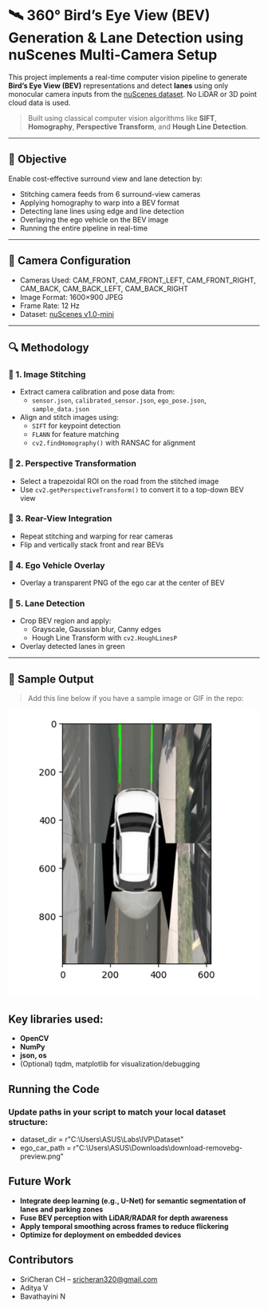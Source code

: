 # 🛰️ 360° Bird’s Eye View (BEV) Generation & Lane Detection using nuScenes Multi-Camera Setup

This project implements a real-time computer vision pipeline to generate **Bird’s Eye View (BEV)** representations and detect **lanes** using only monocular camera inputs from the [nuScenes dataset](https://www.nuscenes.org/nuscenes#download). No LiDAR or 3D point cloud data is used.

> Built using classical computer vision algorithms like **SIFT**, **Homography**, **Perspective Transform**, and **Hough Line Detection**.

---

## 🎯 Objective

Enable cost-effective surround view and lane detection by:
- Stitching camera feeds from 6 surround-view cameras
- Applying homography to warp into a BEV format
- Detecting lane lines using edge and line detection
- Overlaying the ego vehicle on the BEV image
- Running the entire pipeline in real-time

---

## 🎥 Camera Configuration

- Cameras Used: CAM_FRONT, CAM_FRONT_LEFT, CAM_FRONT_RIGHT, CAM_BACK, CAM_BACK_LEFT, CAM_BACK_RIGHT
- Image Format: 1600×900 JPEG
- Frame Rate: 12 Hz
- Dataset: [nuScenes v1.0-mini](https://www.nuscenes.org/nuscenes#download)

---

## 🔍 Methodology

### 🔹 1. Image Stitching
- Extract camera calibration and pose data from:
  - `sensor.json`, `calibrated_sensor.json`, `ego_pose.json`, `sample_data.json`
- Align and stitch images using:
  - `SIFT` for keypoint detection
  - `FLANN` for feature matching
  - `cv2.findHomography()` with RANSAC for alignment

### 🔹 2. Perspective Transformation
- Select a trapezoidal ROI on the road from the stitched image
- Use `cv2.getPerspectiveTransform()` to convert it to a top-down BEV view

### 🔹 3. Rear-View Integration
- Repeat stitching and warping for rear cameras
- Flip and vertically stack front and rear BEVs

### 🔹 4. Ego Vehicle Overlay
- Overlay a transparent PNG of the ego car at the center of BEV

### 🔹 5. Lane Detection
- Crop BEV region and apply:
  - Grayscale, Gaussian blur, Canny edges
  - Hough Line Transform with `cv2.HoughLinesP`
- Overlay detected lanes in green

---

## 🧪 Sample Output

> Add this line below if you have a sample image or GIF in the repo:

![BEV Output](Screenshot%202025-04-23%20103845.png)

## Key libraries used:

- **OpenCV**
- **NumPy**
- **json, os**
- (Optional) tqdm, matplotlib for visualization/debugging

## Running the Code
### Update paths in your script to match your local dataset structure:
- dataset_dir = r"C:\Users\ASUS\Labs\IVP\Dataset"
- ego_car_path = r"C:\Users\ASUS\Downloads\download-removebg-preview.png"

## Future Work
- **Integrate deep learning (e.g., U-Net) for semantic segmentation of lanes and parking zones**
- **Fuse BEV perception with LiDAR/RADAR for depth awareness**
- **Apply temporal smoothing across frames to reduce flickering**
- **Optimize for deployment on embedded devices**

## Contributors
- SriCheran CH – sricheran320@gmail.com
- Aditya V
- Bavathayini N

